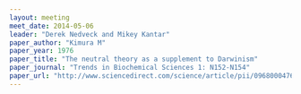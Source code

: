 ```yaml
---
layout: meeting
meet_date: 2014-05-06
leader: "Derek Nedveck and Mikey Kantar"
paper_author: "Kimura M"
paper_year: 1976
paper_title: "The neutral theory as a supplement to Darwinism"
paper_journal: "Trends in Biochemical Sciences 1: N152-N154"
paper_url: "http://www.sciencedirect.com/science/article/pii/0968000476904035"
---
```

